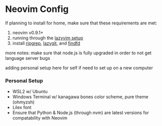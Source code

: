 # Neovim Config
If planning to install for home, make sure that these requirements are met:
1. neovim v0.9.1+
2. running through the [lazyvim setup](https://www.lazyvim.org/installation)
3. install [ripgrep](https://github.com/BurntSushi/ripgrep#installation), [lazygit](https://github.com/jesseduffield/lazygit#installation), and [findfd](https://github.com/sharkdp/fd)

more notes: make sure that node.js is fully upgraded in order to not get language server bugs

adding personal setup here for self if need to set up on a new computer
### Personal Setup
- WSL2 w/ Ubuntu
- Windows Terminal w/ kanagawa bones color scheme, pure theme (ohmyzsh)
- Lilex font
- Ensure that Python & Node.js (through nvm) are latest versions for compatability with Neovim
